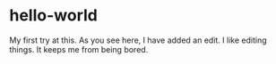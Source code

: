 # hello-world
My first try at this.
As you see here, I have added an edit. I like editing things. It keeps me from being bored.
